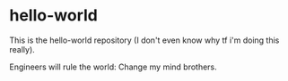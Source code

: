 # hello-world
This is the hello-world repository (I don't even know why tf i'm doing this really).


Engineers will rule the world: Change my mind brothers.
